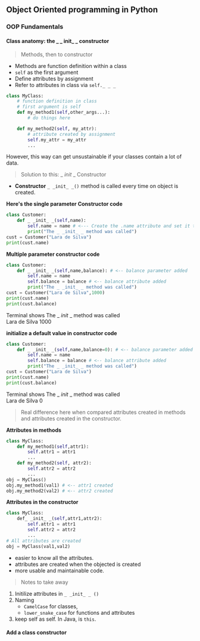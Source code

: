 ## Object Oriented programming in Python
### OOP Fundamentals  

####  Class anatomy: the _ _ init_ _ constructor  

> Methods, then to constructor

* Methods are function definition within a class
* `self` as the first argument
* Define attributes by assignment
* Refer to attributes in class via `self._ _ _`
```python
class MyClass:
    # function definition in class
    # first argument is self
    def my_method1(self,other_args...):
        # do things here

    def my_method2(self, my_attr):
        # attribute created by assignment
        self.my_attr = my_attr
        ...
```
However, this way can get unsustainable if your classes contain a lot of data.

> Solution to this: _ _init_ _ Constructor

* <b>Constructor</b> `_ _init_ _()` method is called every time on object is created.

<b>Here's the single parameter Constructor code</b>
```Python
class Customer:
    def _ _init_ _(self,name):
        self.name = name # <--- Create the .name attribute and set it to the name parameter
        print("The _ _init_ _ method was called")
cust = Customer("Lara de Silva")
print(cust.name)
```
<b>Multiple parameter constructor code</b>

```Python
class Customer:
    def _ _init_ _(self,name,balance): # <-- balance parameter added
        self.name = name
        self.balance = balance # <-- balance attribute added
        print("The _ _init_ _ method was called")
cust = Customer("Lara de Silva",1000)
print(cust.name)
print(cust.balance)
```
Terminal shows
The _ _init_ _ method was called  
Lara de Silva
1000

<b>initialize a default value in constructor code</b>

```Python
class Customer:
    def _ _init_ _(self,name,balance=0): # <-- balance parameter added
        self.name = name
        self.balance = balance # <-- balance attribute added
        print("The _ _init_ _ method was called")
cust = Customer("Lara de Silva")
print(cust.name)
print(cust.balance)
```
Terminal shows
The _ _init_ _ method was called  
Lara de Silva
0  


> Real difference here when compared attributes created in methods and attributes created in the constructor. 

<b>Attributes in methods</b>

```Python
class MyClass:
    def my_method1(self,attr1):
        self.attr1 = attr1
        ...
    def my_method2(self, attr2):
        self.attr2 = attr2
        ...
obj = MyClass()
obj.my_method1(val1) # <-- attr1 created
obj.my_method2(val2) # <-- attr2 created
```
<b>Attributes in the constructor</b>

```Python
class MyClass:
    def_ _init_ _(self,attr1,attr2):
        self.attr1 = attr1
        self.attr2 = attr2
        ...
# All attributes are created
obj = MyClass(val1,val2)
```
* easier to know all the attributes.
* attributes are created when the objected is created
* more usable and maintainable code.

> Notes to take away

1. Initilize attributes in `_ _init_ _ ()`
2. Naming
    * `CamelCase` for classes,
    * `lower_snake_case` for functions and attributes
3. keep self as self. In Java, is `this`. 


#### Add a class constructor

#### 